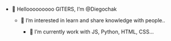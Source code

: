 - 👋 Hellooooooooo GITERS, I’m @Diegochak

  - 👀 I’m interested in learn and share knowledge with people..

      - 🌱 I’m currently work with JS, Python, HTML, CSS...
